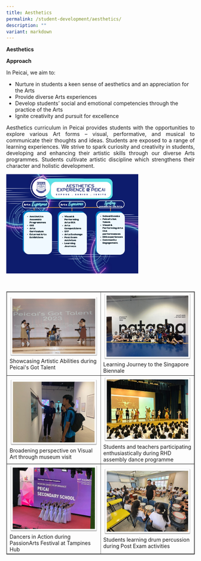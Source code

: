```yaml
---
title: Aesthetics
permalink: /student-development/aesthetics/
description: ""
variant: markdown
---
```

<p><b>Aesthetics</b></p>
<p><b>Approach</b></p>
In Peicai, we aim to:
<ul><li> 
	Nurture in students a keen sense of aesthetics and an appreciation for the Arts</li>
	<li>Provide diverse Arts experiences</li>
	<li>Develop students’ social and emotional competencies through the practice of the Arts</li>
	<li>Ignite creativity and pursuit for excellence</li></ul>
<p align="justify">Aesthetics curriculum in Peicai provides students with the opportunities to explore various Art forms – visual, performative, and musical to communicate their thoughts and ideas. Students are exposed to a range of learning experiences. We strive to spark curiosity and creativity in students, developing and enhancing their artistic skills through our diverse Arts programmes. Students cultivate artistic discipline which strengthens their character and holistic development.</p>
<img style="width: 70%;" src="/images/aesthesics.jpg">
<p style="text-align: center;"><br>
	</p><p><span style="text-decoration: underline;"><strong></strong></span></p>
<table style="border-collapse: collapse; width: 100%;" border="1">
<tbody>
<tr>
<td style="width: 50%;"><img src="/images/aesthesics1.jpg">Showcasing Artistic Abilities during Peicai's Got Talent</td>
<td style="width: 50%;"><img src="/images/aesthesics2.jpg">Learning Journey to the Singapore Biennale</td>
</tr>
<tr>
<td style="width: 50%;"><img src="/images/aesthesics4.jpg">Broadening perspective on Visual Art through museum visit</td>
<td style="width: 50%;"><img src="/images/aesthesics5.jpg">Students and teachers participating enthusiastically during RHD assembly dance programme</td>
</tr>
<tr>
<td style="width: 50%;"><img src="/images/aesthesics6.jpg">  Dancers in Action during PassionArts Festival at Tampines Hub </td>
<td style="width: 50%;"><img src="/images/aesthesics7.jpg">Students learning drum percussion during Post Exam activities</td>
</tr>
</tbody>
</table>

